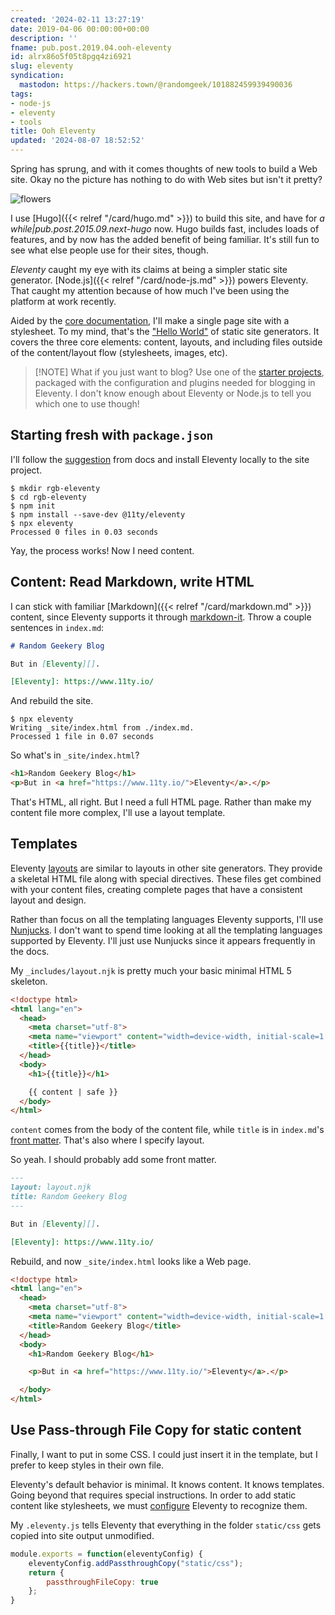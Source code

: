 ```yaml
---
created: '2024-02-11 13:27:19'
date: 2019-04-06 00:00:00+00:00
description: ''
fname: pub.post.2019.04.ooh-eleventy
id: alrx86o5f05t8pgq4zi6921
slug: eleventy
syndication:
  mastodon: https://hackers.town/@randomgeek/101882459939490036
tags:
- node-js
- eleventy
- tools
title: Ooh Eleventy
updated: '2024-08-07 18:52:52'
---
```


Spring has sprung, and with it comes thoughts of new tools to build a Web site. Okay no the picture has nothing to do with Web sites but isn't it pretty?

<!--more-->

![flowers](assets/img/2019/cover-2019-04-06.jpg)

I use [Hugo]({{< relref "/card/hugo.md" >}}) to build this site, and have for *a while|pub.post.2015.09.next-hugo* now. Hugo builds fast, includes loads of features, and by now has the added benefit of being familiar. It's still fun to see what else people use for their sites, though.

*Eleventy* caught my eye with its claims at being a simpler static site generator. [Node.js]({{< relref "/card/node-js.md" >}}) powers Eleventy. That caught my attention because of how much I've been using the platform at work recently.

Aided by the [core documentation](https://www.11ty.io/docs/), I'll make a single page site with a stylesheet. To my mind, that's the ["Hello World"](https://en.wikipedia.org/wiki/%22Hello,_World!%22_program) of static site generators. It covers the three core elements: content, layouts, and including files outside of the content/layout flow (stylesheets, images, etc).

> [!NOTE] What if you just want to blog?
> Use one of the [starter projects](https://www.11ty.io/docs/starter/), packaged with the configuration and plugins needed for blogging in Eleventy. I don't know enough about Eleventy or Node.js to tell you which one to use though!

## Starting fresh with `package.json`

I'll follow the [suggestion](https://www.11ty.io/docs/local-installation/) from docs and install Eleventy locally to the site project.

``` console
$ mkdir rgb-eleventy
$ cd rgb-eleventy
$ npm init
$ npm install --save-dev @11ty/eleventy
$ npx eleventy
Processed 0 files in 0.03 seconds
```

Yay, the process works! Now I need content.

## Content: Read Markdown, write HTML

I can stick with familiar [Markdown]({{< relref "/card/markdown.md" >}}) content, since Eleventy supports it through [markdown-it](https://markdown-it.github.io/). Throw a couple sentences in `index.md`:

``` markdown
# Random Geekery Blog

But in [Eleventy][].

[Eleventy]: https://www.11ty.io/
```

And rebuild the site.

``` shell
$ npx eleventy
Writing _site/index.html from ./index.md.
Processed 1 file in 0.07 seconds
```

So what's in `_site/index.html`?

``` html
<h1>Random Geekery Blog</h1>
<p>But in <a href="https://www.11ty.io/">Eleventy</a>.</p>
```

That's HTML, all right. But I need a full HTML page. Rather than make my content file more complex, I'll use a layout template.

## Templates

Eleventy [layouts](https://www.11ty.io/docs/layouts/) are similar to layouts in other site generators. They provide a skeletal HTML file along with special directives. These files get combined with your content files, creating complete pages that have a consistent layout and design.

Rather than focus on all the templating languages Eleventy supports, I'll use
[Nunjucks](https://mozilla.github.io/nunjucks/). I don't want to spend time looking at all the templating languages supported by Eleventy. I'll just use Nunjucks since it appears frequently in the docs.

My `_includes/layout.njk` is pretty much your basic minimal HTML 5 skeleton.

``` html
<!doctype html>
<html lang="en">
  <head>
    <meta charset="utf-8">
    <meta name="viewport" content="width=device-width, initial-scale=1.0">
    <title>{{title}}</title>
  </head>
  <body>
    <h1>{{title}}</h1>

    {{ content | safe }}
  </body>
</html>
```

`content` comes from the body of the content file, while `title` is in `index.md`'s [front matter](https://www.11ty.io/docs/data-frontmatter/). That's also where I specify layout.

So yeah. I should probably add some front matter.

``` markdown
---
layout: layout.njk
title: Random Geekery Blog
---

But in [Eleventy][].

[Eleventy]: https://www.11ty.io/
```

Rebuild, and now `_site/index.html` looks like a Web page.

``` html
<!doctype html>
<html lang="en">
  <head>
    <meta charset="utf-8">
    <meta name="viewport" content="width=device-width, initial-scale=1.0">
    <title>Random Geekery Blog</title>
  </head>
  <body>
    <h1>Random Geekery Blog</h1>

    <p>But in <a href="https://www.11ty.io/">Eleventy</a>.</p>

  </body>
</html>
```

## Use Pass-through File Copy for static content

Finally, I want to put in some CSS. I could just insert it in the template, but I prefer to keep styles in their own file.

Eleventy's default behavior is minimal. It knows content. It knows templates. Going beyond that requires special instructions. In order to add static content like stylesheets, we must [configure](https://www.11ty.io/docs/config/) Eleventy to recognize them.

My `.eleventy.js` tells Eleventy that everything in the folder `static/css` gets copied into site output unmodified.

``` javascript
module.exports = function(eleventyConfig) {
    eleventyConfig.addPassthroughCopy("static/css");
    return {
        passthroughFileCopy: true
    };
}
```